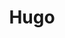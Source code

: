 ---
title: "Hugo"
description: "Kalian sedang melihat Katogori Hugo"
slug: "hugo"
image: "hugo.jpg"
---